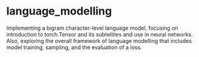 # language_modelling
Implementing a bigram character-level language model, focusing on introduction to torch.Tensor and its subtelities and use in neural networks. Also, exploring the overall framework of language modelling that includes model training, sampling, and the evaluation of a loss.

